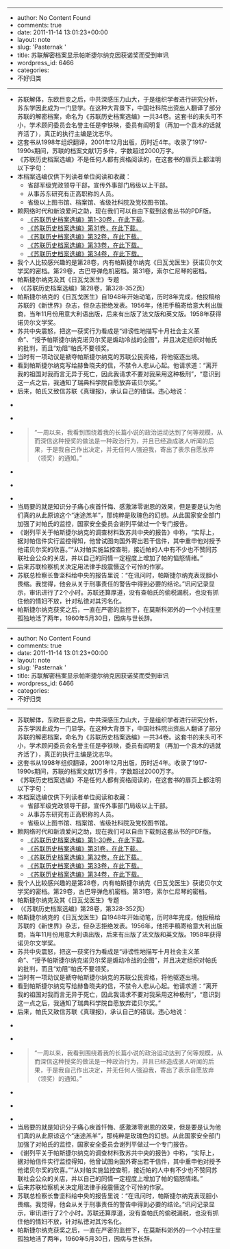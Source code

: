 - --
- author: No Content Found
- comments: true
- date: 2011-11-14 13:01:23+00:00
- layout: note
- slug: 'Pasternak '
- title: 苏联解密档案显示帕斯捷尔纳克因获诺奖而受到审讯
- wordpress_id: 6466
- categories:
- 不好归类
- --
- 苏联解体，东欧巨变之后，中共深感压力山大，于是组织学者进行研究分析，苏东学因此成为一门显学。在这种大背景下，中国社科院出资出人翻译了部分苏联的解密档案，命名为《苏联历史档案选编》一共34卷。这套书的来头可不小，学术顾问委员会名誉主任是李铁映，委员有阎明复（再加一个袁木的话就齐活了），真正的执行主编是沈志华。
- 这套书从1998年组织翻译，2001年12月出版，历时近4年。收录了1917-1990s期间，苏联的档案文献1万多件，字数超过2000万字。
- 《苏联历史档案选编》不是任何人都有资格阅读的，在这套书的扉页上都注明以下字句：
- 本档案选编仅供下列读者单位阅读和收藏：
    - 省部军级党政领导干部，宣传外事部门局级以上干部。
    - 从事苏东研究有正高职称的人员。
    - 省级以上图书馆、档案馆、省级社科院及党校图书馆。
- 赖网络时代和新浪爱问之助，现在我们可以自由下载到这套丛书的PDF版。
    - [《苏联历史档案选编》第1-30卷，在此下载](http://iask.sina.com.cn/u/1649590340/ish?folderid=386128&page=1)。
    - [《苏联历史档案选编》第31卷，在此下载。](http://ishare.iask.sina.com.cn/f/7014698.html)
    - [《苏联历史档案选编》第32卷，在此下载。](http://ishare.iask.sina.com.cn/f/19891355.html)
    - [《苏联历史档案选编》第33卷，在此下载。](http://ishare.iask.sina.com.cn/f/9017355.html)
    - [《苏联历史档案选编》第34卷，在此下载。](http://ishare.iask.sina.com.cn/f/13805799.html)
- 我个人比较感兴趣的是第28卷，内有帕斯捷尔纳克《日瓦戈医生》获诺贝尔文学奖的密档。第29卷，古巴导弹危机密档。第31卷，索尔仁尼琴的密档。
- 帕斯捷尔纳克及其《日瓦戈医生》专题
- （《苏联历史档案选编》第28卷，第328-352页）
- 帕斯捷尔纳克的《日瓦戈医生》自1948年开始动笔，历时8年完成，他投稿给苏联的《新世界》杂志，但杂志拒绝发表。1956年，他把手稿寄给意大利出版商，当年11月份用意大利语出版，后来有出版了法文版和英文版。1958年获得诺贝尔文学奖。
- 苏共中央震怒，把这一获奖行为看成是“诽谤性地描写十月社会主义革命”、“授予帕斯捷尔纳克诺贝尔奖是煽动冷战的企图”，并且决定组织对帕氏的批判，而且“劝阻”帕氏不要领奖。
- 当时有一项动议是褫夺帕斯捷尔纳克的苏联公民资格，将他驱逐出境。
- 看到帕斯捷尔纳克写给赫鲁晓夫的信，不禁令人悲从心起。他请求道：“离开我的祖国对我而言无异于死亡，因此我请求不要对我采用这种极刑”，“意识到这一点之后，我通知了瑞典科学院自愿放弃诺贝尔奖。”
- 后来，帕氏又致信苏联《真理报》，承认自己的错误。违心地说：
- <blockquote>
- > 
- > “一周以来，我看到围绕着我的长篇小说的政治运动达到了何等规模，从而深信这种授奖的做法是一种政治行为，并且已经造成骇人听闻的后果，于是我自己作出决定，并无任何人强迫我，寄出了表示自愿放弃（领奖）的通知。”
- > 
- > 
- </blockquote>
- 当局要的就是知识分子痛心疾首忏悔、感激涕零谢恩的效果，但是要是认为他们真的从此原谅这个“迷途羔羊”，那纯粹是玫瑰色的幻想。从此国家安全部门加强了对帕氏的监控，国家安全委员会谢列平做过一个专门报告。
- 《谢列平关于帕斯捷尔纳克的调查材料致苏共中央的报告》中称，“实际上，据对帕信件实行监控得知，他曾试图向国外寄出若干信件，其中重申他对授予他诺贝尔奖的欣喜。”“从对帕实施监控查明，接近帕的人中有不少也不赞同苏联社会公众的关店，并以自己的同情一定程度上增加了帕的恼怒情绪。”
- 后来苏联检察机关决定用法律手段震慑这个可怜的作家。
- 苏联总检察长鲁坚科给中央的报告里说：“在讯问时，帕斯捷尔纳克表现胆小畏缩。我觉得，他会从关于刑事责任的警告中得到必要的结论。”讯问记录显示，审讯进行了2个小时。苏联还算厚道，没有查帕氏的偷税漏税，也没有抓住他的情妇不放，针对私徳对其污名化。
- 帕斯捷尔纳克获奖之后，一直在严密的监控下，在莫斯科郊外的一个小村庄里孤独地活了两年，1960年5月30日，因病与世长辞。
- --
- author: No Content Found
- comments: true
- date: 2011-11-14 13:01:23+00:00
- layout: note
- slug: 'Pasternak '
- title: 苏联解密档案显示帕斯捷尔纳克因获诺奖而受到审讯
- wordpress_id: 6466
- categories:
- 不好归类
- --
- 苏联解体，东欧巨变之后，中共深感压力山大，于是组织学者进行研究分析，苏东学因此成为一门显学。在这种大背景下，中国社科院出资出人翻译了部分苏联的解密档案，命名为《苏联历史档案选编》一共34卷。这套书的来头可不小，学术顾问委员会名誉主任是李铁映，委员有阎明复（再加一个袁木的话就齐活了），真正的执行主编是沈志华。
- 这套书从1998年组织翻译，2001年12月出版，历时近4年。收录了1917-1990s期间，苏联的档案文献1万多件，字数超过2000万字。
- 《苏联历史档案选编》不是任何人都有资格阅读的，在这套书的扉页上都注明以下字句：
- 本档案选编仅供下列读者单位阅读和收藏：
    - 省部军级党政领导干部，宣传外事部门局级以上干部。
    - 从事苏东研究有正高职称的人员。
    - 省级以上图书馆、档案馆、省级社科院及党校图书馆。
- 赖网络时代和新浪爱问之助，现在我们可以自由下载到这套丛书的PDF版。
    - [《苏联历史档案选编》第1-30卷，在此下载](http://iask.sina.com.cn/u/1649590340/ish?folderid=386128&page=1)。
    - [《苏联历史档案选编》第31卷，在此下载。](http://ishare.iask.sina.com.cn/f/7014698.html)
    - [《苏联历史档案选编》第32卷，在此下载。](http://ishare.iask.sina.com.cn/f/19891355.html)
    - [《苏联历史档案选编》第33卷，在此下载。](http://ishare.iask.sina.com.cn/f/9017355.html)
    - [《苏联历史档案选编》第34卷，在此下载。](http://ishare.iask.sina.com.cn/f/13805799.html)
- 我个人比较感兴趣的是第28卷，内有帕斯捷尔纳克《日瓦戈医生》获诺贝尔文学奖的密档。第29卷，古巴导弹危机密档。第31卷，索尔仁尼琴的密档。
- 帕斯捷尔纳克及其《日瓦戈医生》专题
- （《苏联历史档案选编》第28卷，第328-352页）
- 帕斯捷尔纳克的《日瓦戈医生》自1948年开始动笔，历时8年完成，他投稿给苏联的《新世界》杂志，但杂志拒绝发表。1956年，他把手稿寄给意大利出版商，当年11月份用意大利语出版，后来有出版了法文版和英文版。1958年获得诺贝尔文学奖。
- 苏共中央震怒，把这一获奖行为看成是“诽谤性地描写十月社会主义革命”、“授予帕斯捷尔纳克诺贝尔奖是煽动冷战的企图”，并且决定组织对帕氏的批判，而且“劝阻”帕氏不要领奖。
- 当时有一项动议是褫夺帕斯捷尔纳克的苏联公民资格，将他驱逐出境。
- 看到帕斯捷尔纳克写给赫鲁晓夫的信，不禁令人悲从心起。他请求道：“离开我的祖国对我而言无异于死亡，因此我请求不要对我采用这种极刑”，“意识到这一点之后，我通知了瑞典科学院自愿放弃诺贝尔奖。”
- 后来，帕氏又致信苏联《真理报》，承认自己的错误。违心地说：
- <blockquote>
- > 
- > “一周以来，我看到围绕着我的长篇小说的政治运动达到了何等规模，从而深信这种授奖的做法是一种政治行为，并且已经造成骇人听闻的后果，于是我自己作出决定，并无任何人强迫我，寄出了表示自愿放弃（领奖）的通知。”
- > 
- > 
- </blockquote>
- 当局要的就是知识分子痛心疾首忏悔、感激涕零谢恩的效果，但是要是认为他们真的从此原谅这个“迷途羔羊”，那纯粹是玫瑰色的幻想。从此国家安全部门加强了对帕氏的监控，国家安全委员会谢列平做过一个专门报告。
- 《谢列平关于帕斯捷尔纳克的调查材料致苏共中央的报告》中称，“实际上，据对帕信件实行监控得知，他曾试图向国外寄出若干信件，其中重申他对授予他诺贝尔奖的欣喜。”“从对帕实施监控查明，接近帕的人中有不少也不赞同苏联社会公众的关店，并以自己的同情一定程度上增加了帕的恼怒情绪。”
- 后来苏联检察机关决定用法律手段震慑这个可怜的作家。
- 苏联总检察长鲁坚科给中央的报告里说：“在讯问时，帕斯捷尔纳克表现胆小畏缩。我觉得，他会从关于刑事责任的警告中得到必要的结论。”讯问记录显示，审讯进行了2个小时。苏联还算厚道，没有查帕氏的偷税漏税，也没有抓住他的情妇不放，针对私徳对其污名化。
- 帕斯捷尔纳克获奖之后，一直在严密的监控下，在莫斯科郊外的一个小村庄里孤独地活了两年，1960年5月30日，因病与世长辞。
